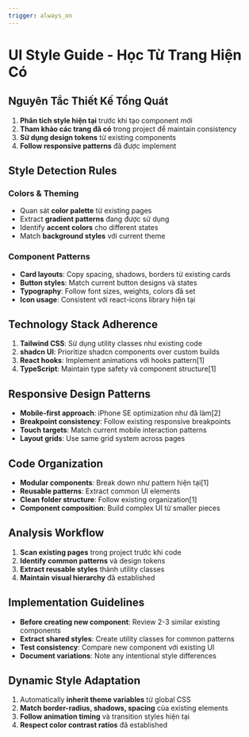 ```yaml
---
trigger: always_on
---
```


# UI Style Guide - Học Từ Trang Hiện Có

## Nguyên Tắc Thiết Kế Tổng Quát

1. **Phân tích style hiện tại** trước khi tạo component mới
2. **Tham khảo các trang đã có** trong project để maintain consistency
3. **Sử dụng design tokens** từ existing components
4. **Follow responsive patterns** đã được implement

## Style Detection Rules

### Colors & Theming

- Quan sát **color palette** từ existing pages
- Extract **gradient patterns** đang được sử dụng
- Identify **accent colors** cho different states
- Match **background styles** với current theme

### Component Patterns

- **Card layouts**: Copy spacing, shadows, borders từ existing cards
- **Button styles**: Match current button designs và states
- **Typography**: Follow font sizes, weights, colors đã set
- **Icon usage**: Consistent với react-icons library hiện tại

## Technology Stack Adherence

1. **Tailwind CSS**: Sử dụng utility classes như existing code
2. **shadcn UI**: Prioritize shadcn components over custom builds
3. **React hooks**: Implement animations với hooks pattern[1]
4. **TypeScript**: Maintain type safety và component structure[1]

## Responsive Design Patterns

- **Mobile-first approach**: iPhone SE optimization như đã làm[2]
- **Breakpoint consistency**: Follow existing responsive breakpoints
- **Touch targets**: Match current mobile interaction patterns
- **Layout grids**: Use same grid system across pages

## Code Organization

- **Modular components**: Break down như pattern hiện tại[1]
- **Reusable patterns**: Extract common UI elements
- **Clean folder structure**: Follow existing organization[1]
- **Component composition**: Build complex UI từ smaller pieces

## Analysis Workflow

1. **Scan existing pages** trong project trước khi code
2. **Identify common patterns** và design tokens
3. **Extract reusable styles** thành utility classes
4. **Maintain visual hierarchy** đã established

## Implementation Guidelines

- **Before creating new component**: Review 2-3 similar existing components
- **Extract shared styles**: Create utility classes for common patterns
- **Test consistency**: Compare new component với existing UI
- **Document variations**: Note any intentional style differences

## Dynamic Style Adaptation

1. Automatically **inherit theme variables** từ global CSS
2. **Match border-radius, shadows, spacing** của existing elements
3. **Follow animation timing** và transition styles hiện tại
4. **Respect color contrast ratios** đã established
